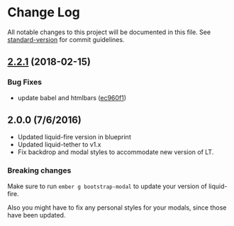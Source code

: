 # Change Log

All notable changes to this project will be documented in this file. See [standard-version](https://github.com/conventional-changelog/standard-version) for commit guidelines.

<a name="2.2.1"></a>
## [2.2.1](https://github.com/knownasilya/bootstrap-modal/compare/v2.2.0...v2.2.1) (2018-02-15)


### Bug Fixes

* update babel and htmlbars ([ec960f1](https://github.com/knownasilya/bootstrap-modal/commit/ec960f1))



## 2.0.0 (7/6/2016)

- Updated liquid-fire version in blueprint
- Updated liquid-tether to v1.x
- Fix backdrop and modal styles to accommodate new version of LT.

### Breaking changes

Make sure to run `ember g bootstrap-modal` to update your version
of liquid-fire.

Also you might have to fix any personal styles for your modals,
since those have been updated.
